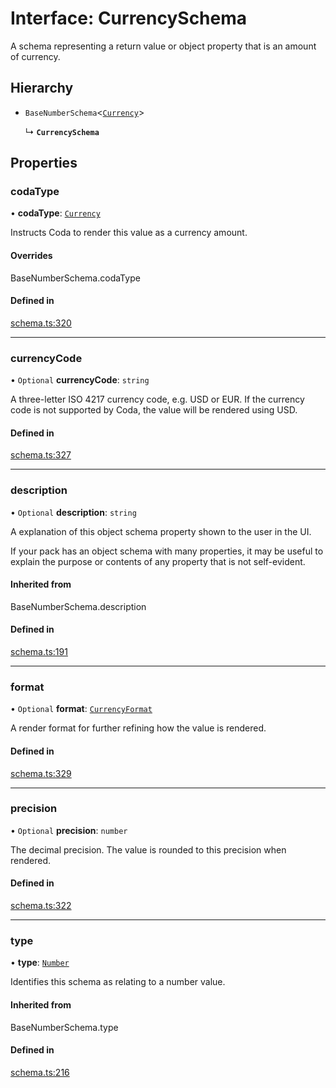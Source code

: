 # Interface: CurrencySchema

A schema representing a return value or object property that is an amount of currency.

## Hierarchy

- `BaseNumberSchema`<[`Currency`](../enums/ValueHintType.md#currency)\>

  ↳ **`CurrencySchema`**

## Properties

### codaType

• **codaType**: [`Currency`](../enums/ValueHintType.md#currency)

Instructs Coda to render this value as a currency amount.

#### Overrides

BaseNumberSchema.codaType

#### Defined in

[schema.ts:320](https://github.com/coda/packs-sdk/blob/main/schema.ts#L320)

___

### currencyCode

• `Optional` **currencyCode**: `string`

A three-letter ISO 4217 currency code, e.g. USD or EUR.
If the currency code is not supported by Coda, the value will be rendered using USD.

#### Defined in

[schema.ts:327](https://github.com/coda/packs-sdk/blob/main/schema.ts#L327)

___

### description

• `Optional` **description**: `string`

A explanation of this object schema property shown to the user in the UI.

If your pack has an object schema with many properties, it may be useful to
explain the purpose or contents of any property that is not self-evident.

#### Inherited from

BaseNumberSchema.description

#### Defined in

[schema.ts:191](https://github.com/coda/packs-sdk/blob/main/schema.ts#L191)

___

### format

• `Optional` **format**: [`CurrencyFormat`](../enums/CurrencyFormat.md)

A render format for further refining how the value is rendered.

#### Defined in

[schema.ts:329](https://github.com/coda/packs-sdk/blob/main/schema.ts#L329)

___

### precision

• `Optional` **precision**: `number`

The decimal precision. The value is rounded to this precision when rendered.

#### Defined in

[schema.ts:322](https://github.com/coda/packs-sdk/blob/main/schema.ts#L322)

___

### type

• **type**: [`Number`](../enums/ValueType.md#number)

Identifies this schema as relating to a number value.

#### Inherited from

BaseNumberSchema.type

#### Defined in

[schema.ts:216](https://github.com/coda/packs-sdk/blob/main/schema.ts#L216)
